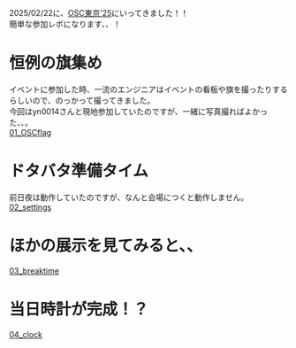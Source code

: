 2025/02/22に、[OSC東京'25](https://event.ospn.jp/osc2025-spring/)にいってきました！！  
簡単な参加レポになります、、！  

# 恒例の旗集め  
  
イベントに参加した時、一流のエンジニアはイベントの看板や旗を撮ったりするらしいので、のっかって撮ってきました。  
今回はyn0014さんと現地参加していたのですが、一緒に写真撮ればよかった、、。  
[01_OSCflag](./images/01_OSCflag.jpg)  
  
  
# ドタバタ準備タイム  
  
前日夜は動作していたのですが、なんと会場につくと動作しません。
[02_settings](./images/02_settings.jpg)




# ほかの展示を見てみると、、
[03_breaktime](./images/03_breaktime.jpg)




# 当日時計が完成！？
[04_clock](./images/04_clock.png)
